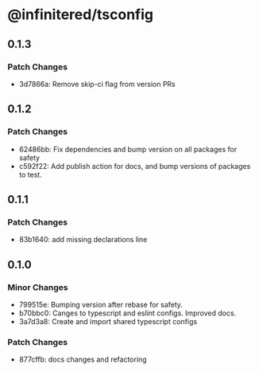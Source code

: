 # @infinitered/tsconfig

## 0.1.3

### Patch Changes

- 3d7866a: Remove skip-ci flag from version PRs

## 0.1.2

### Patch Changes

- 62486bb: Fix dependencies and bump version on all packages for safety
- c592f22: Add publish action for docs, and bump versions of packages to test.

## 0.1.1

### Patch Changes

- 83b1640: add missing declarations line

## 0.1.0

### Minor Changes

- 799515e: Bumping version after rebase for safety.
- b70bbc0: Canges to typescript and eslint configs. Improved docs.
- 3a7d3a8: Create and import shared typescript configs

### Patch Changes

- 877cffb: docs changes and refactoring
